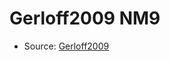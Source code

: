 <a name="material" />

# Gerloff2009 NM9
<script type="application/ld+json">
  {
    "@context": "https://schema.org/",
    "@type": "ChemicalSubstance",
    "http://purl.org/dc/terms/conformsTo":
      {
        "@type": "CreativeWork",
        "@id": "https://bioschemas.org/profiles/ChemicalSubstance/0.4-RELEASE/"
      },
    "@id": "https://egonw.github.io/nanowiki/nanowiki158.html#material",
    "name": "Gerloff2009 NM9",
    "sameAs": "http://127.0.0.1/mediawiki/index.php/Special:URIResolver/Gerloff2009_NM9"
  }
</script>


* Source: [Gerloff2009](http://127.0.0.1/mediawiki/index.php/Special:URIResolver/Gerloff2009)
